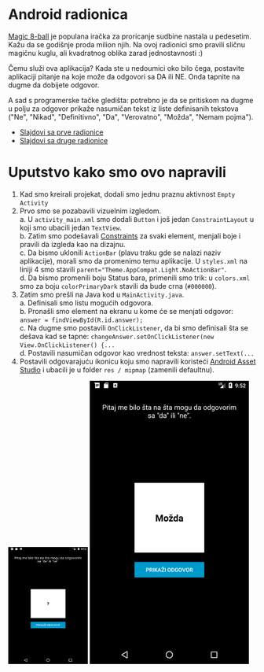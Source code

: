 # Android radionica

[Magic 8-ball](https://en.wikipedia.org/wiki/Magic_8-Ball) je populana iračka za proricanje sudbine nastala u pedesetim. Kažu da se godišnje proda milion njih. 
Na ovoj radionici smo pravili sličnu magičnu kuglu, ali kvadratnog oblika zarad jednostavnosti :)

Čemu služi ova aplikacija? Kada ste u nedoumici oko bilo čega, postavite aplikaciji pitanje na koje može da odgovori sa DA ili NE. Onda tapnite na dugme da dobijete odgovor.

A sad s programerske tačke gledišta: potrebno je da se pritiskom na dugme u polju za odgovor prikaže nasumičan tekst iz liste definisanih tekstova ("Ne", "Nikad", "Definitivno", "Da", "Verovatno", "Možda", "Nemam pojma").

* [Slajdovi sa prve radionice](https://www.slideshare.net/JelenaKrmar/razvoj-android-aplikacija-1-uvod)
* [Slajdovi sa druge radionice](https://www.slideshare.net/JelenaKrmar/razvoj-android-aplikacija-2-praktian-primer)

# Uputstvo kako smo ovo napravili 

1. Kad smo kreirali projekat, dodali smo jednu praznu aktivnost `Empty Activity`  
2. Prvo smo se pozabavili vizuelnim izgledom.  
  a. U `activity_main.xml` smo dodali `Button` i još jedan `ConstraintLayout` u koji smo ubacili jedan `TextView`.  
  b. Zatim smo podešavali [Constraints](https://developer.android.com/training/constraint-layout/index.html) za svaki element, menjali boje i pravili da izgleda kao na dizajnu.   
  c. Da bismo uklonili `ActionBar` (plavu traku gde se nalazi naziv aplikacije), morali smo da promenimo temu aplikacije. U `styles.xml` na liniji 4 smo stavili `parent="Theme.AppCompat.Light.NoActionBar"`.  
  d. Da bismo promenili boju Status bara, primenili smo trik: u `colors.xml` smo za boju `colorPrimaryDark` stavili da bude crna (`#000000`).  
3. Zatim smo prešli na Java kod u `MainActivity.java`.  
  a. Definisali smo listu mogućih odgovora.  
  b. Pronašli smo element na ekranu u kome će se menjati odgovor: `answer = findViewById(R.id.answer);`  
  c. Na dugme smo postavili `OnClickListener`, da bi smo definisali šta se dešava kad se tapne: `changeAnswer.setOnClickListener(new View.OnClickListener() {...`  
  d. Postavili nasumičan odgovor kao vrednost teksta: `answer.setText(...`
4. Postavili odgovarajuću ikonicu koju smo napravili koristeći [Android Asset Studio](https://romannurik.github.io/AndroidAssetStudio/) i ubacili je u folder `res / mipmap` (zamenili defaultnu).

<img src="https://github.com/jelenakrmar/android-radionica/blob/master/Screenshot1.png" alt="Primer 1" width="162" height="238">

<img src="https://github.com/jelenakrmar/android-radionica/blob/master/Screenshot2.png" alt="Primer 2" width="324" height="576">
